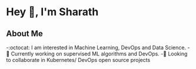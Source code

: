 # Hey 👋, I'm Sharath
## About Me
-:octocat: I am interested in Machine Learning, DevOps and Data Science.
-:pushpin: Currently working on supervised ML algorithms and DevOps.
-:pushpin: Looking to collaborate in Kubernetes/ DevOps open source projects
